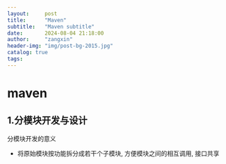 ```yaml
---
layout:     post
title:      "Maven"
subtitle:   "Maven subtitle"
date:       2024-08-04 21:18:00
author:     "zangxin"
header-img: "img/post-bg-2015.jpg"
catalog: true
tags:
---
```


# maven

## 1.分模块开发与设计

分模块开发的意义

- 将原始模块按功能拆分成若干个子模块, 方便模块之间的相互调用, 接口共享



